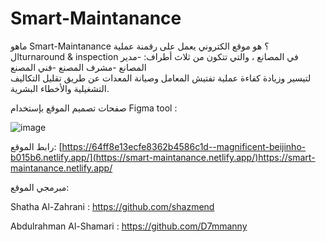 # Smart-Maintanance
ماهو Smart-Maintanance ؟
هو موقع الكتروني يعمل على رقمنة عملية الturnaround & inspection في المصانع ، والتي تتكون من ثلاث أطراف:
-مدير المصانع 
-مشرف المصنع 
-فني المصنع  
لتيسير وزيادة كفاءة عملية تفتيش المعامل وصيانة المعدات عن طريق تقليل التكاليف التشغيلية والأخطاء البشرية.

صفحات تصميم الموقع بإستخدام Figma tool :

![image](https://github.com/D7mmanny/Smart-Maintanance/assets/107875162/859aa6cb-40b4-46d3-b808-3f812d640c73)

رابط الموقع:
[https://64ff8e13ecfe8362b4586c1d--magnificent-beijinho-b015b6.netlify.app/](https://smart-maintanance.netlify.app/)https://smart-maintanance.netlify.app/

مبرمجي الموقع:


Shatha Al-Zahrani : https://github.com/shazmend


Abdulrahman Al-Shamari : https://github.com/D7mmanny
